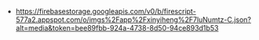 - https://firebasestorage.googleapis.com/v0/b/firescript-577a2.appspot.com/o/imgs%2Fapp%2Fxinyiheng%2F7luNumtz-C.json?alt=media&token=bee89fbb-924a-4738-8d50-94ce893d1b53

